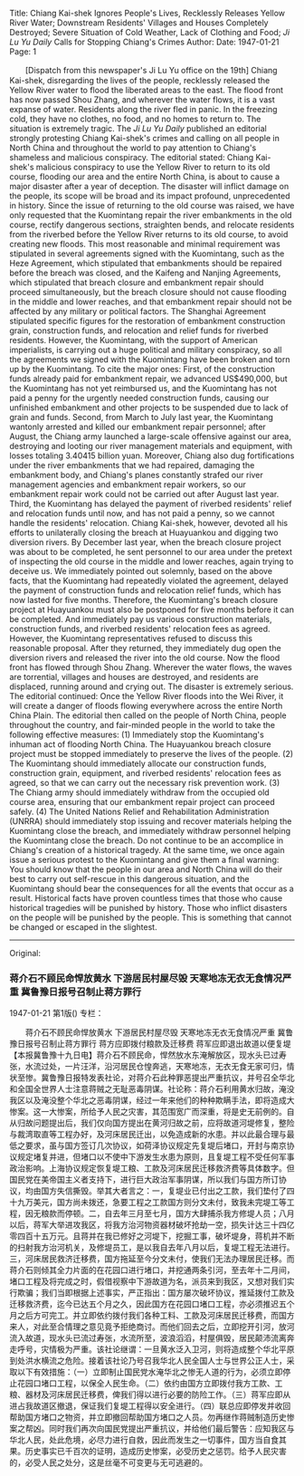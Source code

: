 Title: Chiang Kai-shek Ignores People's Lives, Recklessly Releases Yellow River Water; Downstream Residents' Villages and Houses Completely Destroyed; Severe Situation of Cold Weather, Lack of Clothing and Food; *Ji Lu Yu Daily* Calls for Stopping Chiang's Crimes
Author:
Date: 1947-01-21
Page: 1

　　[Dispatch from this newspaper's Ji Lu Yu office on the 19th] Chiang Kai-shek, disregarding the lives of the people, recklessly released the Yellow River water to flood the liberated areas to the east. The flood front has now passed Shou Zhang, and wherever the water flows, it is a vast expanse of water. Residents along the river fled in panic. In the freezing cold, they have no clothes, no food, and no homes to return to. The situation is extremely tragic. The *Ji Lu Yu Daily* published an editorial strongly protesting Chiang Kai-shek's crimes and calling on all people in North China and throughout the world to pay attention to Chiang's shameless and malicious conspiracy. The editorial stated: Chiang Kai-shek's malicious conspiracy to use the Yellow River to return to its old course, flooding our area and the entire North China, is about to cause a major disaster after a year of deception. The disaster will inflict damage on the people, its scope will be broad and its impact profound, unprecedented in history. Since the issue of returning to the old course was raised, we have only requested that the Kuomintang repair the river embankments in the old course, rectify dangerous sections, straighten bends, and relocate residents from the riverbed before the Yellow River returns to its old course, to avoid creating new floods. This most reasonable and minimal requirement was stipulated in several agreements signed with the Kuomintang, such as the Heze Agreement, which stipulated that embankments should be repaired before the breach was closed, and the Kaifeng and Nanjing Agreements, which stipulated that breach closure and embankment repair should proceed simultaneously, but the breach closure should not cause flooding in the middle and lower reaches, and that embankment repair should not be affected by any military or political factors. The Shanghai Agreement stipulated specific figures for the restoration of embankment construction grain, construction funds, and relocation and relief funds for riverbed residents. However, the Kuomintang, with the support of American imperialists, is carrying out a huge political and military conspiracy, so all the agreements we signed with the Kuomintang have been broken and torn up by the Kuomintang. To cite the major ones: First, of the construction funds already paid for embankment repair, we advanced US$490,000, but the Kuomintang has not yet reimbursed us, and the Kuomintang has not paid a penny for the urgently needed construction funds, causing our unfinished embankment and other projects to be suspended due to lack of grain and funds. Second, from March to July last year, the Kuomintang wantonly arrested and killed our embankment repair personnel; after August, the Chiang army launched a large-scale offensive against our area, destroying and looting our river management materials and equipment, with losses totaling 3.40415 billion yuan. Moreover, Chiang also dug fortifications under the river embankments that we had repaired, damaging the embankment body, and Chiang's planes constantly strafed our river management agencies and embankment repair workers, so our embankment repair work could not be carried out after August last year. Third, the Kuomintang has delayed the payment of riverbed residents' relief and relocation funds until now, and has not paid a penny, so we cannot handle the residents' relocation. Chiang Kai-shek, however, devoted all his efforts to unilaterally closing the breach at Huayuankou and digging two diversion rivers. By December last year, when the breach closure project was about to be completed, he sent personnel to our area under the pretext of inspecting the old course in the middle and lower reaches, again trying to deceive us. We immediately pointed out solemnly, based on the above facts, that the Kuomintang had repeatedly violated the agreement, delayed the payment of construction funds and relocation relief funds, which has now lasted for five months. Therefore, the Kuomintang's breach closure project at Huayuankou must also be postponed for five months before it can be completed. And immediately pay us various construction materials, construction funds, and riverbed residents' relocation fees as agreed. However, the Kuomintang representatives refused to discuss this reasonable proposal. After they returned, they immediately dug open the diversion rivers and released the river into the old course. Now the flood front has flowed through Shou Zhang. Wherever the water flows, the waves are torrential, villages and houses are destroyed, and residents are displaced, running around and crying out. The disaster is extremely serious. The editorial continued: Once the Yellow River floods into the Wei River, it will create a danger of floods flowing everywhere across the entire North China Plain. The editorial then called on the people of North China, people throughout the country, and fair-minded people in the world to take the following effective measures: (1) Immediately stop the Kuomintang's inhuman act of flooding North China. The Huayuankou breach closure project must be stopped immediately to preserve the lives of the people. (2) The Kuomintang should immediately allocate our construction funds, construction grain, equipment, and riverbed residents' relocation fees as agreed, so that we can carry out the necessary risk prevention work. (3) The Chiang army should immediately withdraw from the occupied old course area, ensuring that our embankment repair project can proceed safely. (4) The United Nations Relief and Rehabilitation Administration (UNRRA) should immediately stop issuing and recover materials helping the Kuomintang close the breach, and immediately withdraw personnel helping the Kuomintang close the breach. Do not continue to be an accomplice in Chiang's creation of a historical tragedy. At the same time, we once again issue a serious protest to the Kuomintang and give them a final warning: You should know that the people in our area and North China will do their best to carry out self-rescue in this dangerous situation, and the Kuomintang should bear the consequences for all the events that occur as a result. Historical facts have proven countless times that those who cause historical tragedies will be punished by history. Those who inflict disasters on the people will be punished by the people. This is something that cannot be changed or escaped in the slightest.



<hr /> 

Original: 


### 蒋介石不顾民命悍放黄水  下游居民村屋尽毁  天寒地冻无衣无食情况严重  冀鲁豫日报号召制止蒋方罪行

1947-01-21
第1版()
专栏：

　　蒋介石不顾民命悍放黄水
    下游居民村屋尽毁
    天寒地冻无衣无食情况严重
    冀鲁豫日报号召制止蒋方罪行
    蒋方应即拨付粮款及迁移费
    蒋军应即退出故道以便复堤
    【本报冀鲁豫十九日电】蒋介石不顾民命，悍然放水东淹解放区，现水头已过寿张，水流过处，一片汪洋，沿河居民仓惶奔逃，天寒地冻，无衣无食无家可归，情状至惨。冀鲁豫日报特发表社论，对蒋介石此种罪恶提出严重抗议，并号召全华北和全国全世界人士注意蒋贼之无耻恶毒阴谋。社论称：蒋介石利用黄水归故，淹没我区以及淹没整个华北之恶毒阴谋，经过一年来他们的种种欺瞒手法，即将造成大惨案。这一大惨案，所给予人民之灾害，其范围宽广而深重，将是史无前例的。自从归故问题提出后，我们仅向国方提出在黄河归故之前，应将故道河堤修复，整险与裁湾取直等工程办好，及河床居民迁出，以免造成新的水患。并以此最合理与最低之要求，虽与国方签订几次协议，如荷泽协议规定先复堤后堵口，开封与南京协议规定堵复并进，但堵口以不使中下游发生水患为原则，且复堤工程不受任何军事政治影响。上海协议规定恢复堤工粮、工款及河床居民迁移救济费等具体数字。但国民党在美帝国主义者支持下，进行巨大政治军事阴谋，所以我们与国方所订协议，均由国方失信撕毁。举其大者言之：一，复堤业已付出之工款，我们垫付了四十九万美元，国方尚未拨还，急要工程之工款国方则分文未付，致我未完堤工等工程，因无粮款而停顿。二，自去年三月至七月，国方大肆捕杀我方修堤人员；八月以后，蒋军大举进攻我区，将我方治河物资器材破坏抢劫一空，损失计达三十四亿零四百十五万元。且蒋并在我已修好之河堤下，挖掘工事，破坏堤身，蒋机并不断的扫射我方治河机关，及修堤员工，是以我自去年八月以后，复堤工程无法进行。三，河床居民救济迁移费，国方拖延至今分文未付，使我们无法办理居民迁移。而蒋介石则倾其全力片面的在花园口进行堵口，并挖通两条引河，至去年十二月间，堵口工程及将完成之时，假借视察中下游故道为名，派员来到我区，又想对我们实行欺骗；我们当即根据上述事实，严正指出：国方屡次破坏协议，推延拨付工款及迁移救济费，迄今已达五个月之久，因此国方在花园口堵口工程，亦必须推迟五个月之后方可完工。并立即依约拨付我们各种工料、工款及河床居民迁移费，而国方来人，对此至合情理之意见竟予拒绝商讨。而他们回去之后，立即挖开引河，放河流入故道，现水头已流过寿张，水流所至，波浪滔滔，村屋俱毁，居民颠沛流离奔走呼号，灾情极为严重。该社论继谓：一旦黄水泛入卫河，则将造成整个华北平原到处洪水横流之危险。接着该社论乃号召我华北人民全国人士与世界公正人士，采取以下有效措施：（一）立即制止国民党水淹华北之惨无人道的行为，必须立即停止花园口堵口工程，以保全人民生命。（二）依约由国方立即拨付我方工款、工粮、器材及河床居民迁移费，俾我们得以进行必要的防险工作。（三）蒋军应即从进占我故道区撤退，保证我们复堤工程得以安全进行。（四）联总应即停发并收回帮助国方堵口之物资，并立即撤回帮助国方堵口之人员。勿再继作蒋贼制造历史惨案之帮凶。同时我们再次向国民党提出严重抗议，并给他们最后警告：应知我区与华北人民，处此危境，必尽力进行自救，因此而发生之一切事件，国方当自食其果。历史事实已千百次的证明，造成历史惨案，必受历史之惩罚。给予人民灾害的，必受人民之处分，这是丝毫不可变更与无可逃避的。
